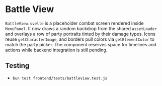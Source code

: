 # Battle View

`BattleView.svelte` is a placeholder combat screen rendered inside `MenuPanel`.
It now draws a random backdrop from the shared `assetLoader` and overlays a row
of party portraits tinted by their damage types. Icons reuse
`getCharacterImage`, and borders pull colors via `getElementColor` to match the
party picker. The component reserves space for timelines and actions while
backend integration is still pending.

## Testing
- `bun test frontend/tests/battleview.test.js`
